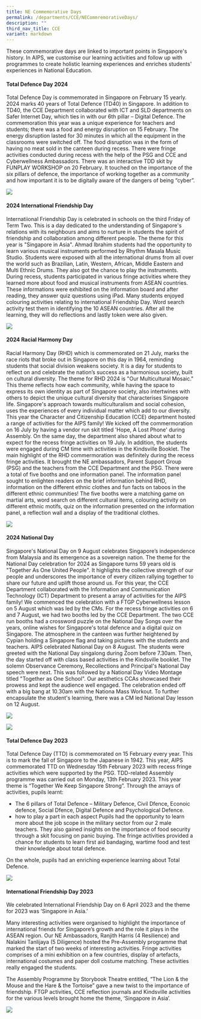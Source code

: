 ```yaml
---
title: NE Commemorative Days
permalink: /departments/CCE/NECommremorativeDays/
description: ""
third_nav_title: CCE
variant: markdown
---
```

These commemorative days are linked to important points in Singapore's history. In AIPS, we customise our learning activities and follow up with programmes to create holistic learning experiences and enriches students' experiences in National Education.

#### Total Defence Day 2024 
Total Defence Day is commemorated in Singapore on February 15 yearly. 2024 marks 40 years of Total Defence (TD40) in Singapore. In addition to TD40, the CCE Department collaborated with ICT and SLD departments on Safer Internet Day, which ties in with our 6th pillar – Digital Defence. The commemoration this year was a unique experience for teachers and students; there was a food and energy disruption on 15 February. The energy disruption lasted for 30 minutes in which all the equipment in the classrooms were switched off. The food disruption was in the form of having no meat sold in the canteen during recess. There were fringe activities conducted during recess with the help of the PSG and CCE and Cyberwellness Ambassadors. There was an interactive TDD skit by FUNPLAY WORKSHOP on 20 February. It touched on the importance of the six pillars of defence, the importance of working together as a community and how important it is to be digitally aware of the dangers of being “cyber”.

![](/images/TDD_2024.jpg)
#### 2024 International Friendship Day 
Internatiional Friendship Day is celebrated in schools on the third Friday of Term Two. This is a day dedicated to the understanding of Singapore's relations with its neighbours and aims to nurture in students the spirit of friendship and collaboration among different people. The theme for this year is "Singapore in Asia". Ahmad Ibrahim students had the opportunity to learn various musical instruments performed by Rhythm Masala Music Studio. Students were exposed with all the international drums from all over the world such as Brazilian, Latin, Western, African, Middle Eastern and Multi Ethnic Drums. They also got the chance to play the instruments. During recess, students participated in various fringe activities where they learned more about food and musical instruments from ASEAN countries. These informations were exhibited on the information board and after reading, they answer quiz questions using iPad. Many students enjoyed colouring activities relating to international Friendship Day. Word search activity test them in identifying the 10 ASEAN countries. After all the learning, they will do reflections and lastly token were also given.

![](/images/IFD_2024.jpg)
#### 2024 Racial Harmony Day
Racial Harmony Day (RHD) which is commemorated on 21 July, marks the race riots that broke out in Singapore on this day in 1964, reminding students that social division weakens society. It is a day for students to reflect on and celebrate the nation’s success as a harmonious society, built on cultural diversity. The theme for RHD 2024 is "Our Multicultural Mosaic." This theme reflects how each community, while having the space to express its own identity as part of Singapore society, also intertwines with others to depict the unique cultural diversity that characterises Singapore life. Singapore's approach towards multiculturalism and social cohesion, uses the experiences of every individual matter which add to our diversity. This year the Character and Citizenship Education (CCE) department hosted a range of activities for the AIPS family! We kicked off the commermoration on 16 July by having a vendor run skit titled 'Hope, A Lost Phone' during Assembly. On the same day, the department also shared about what to expect for the recess fringe activities on 19 July. In addition, the students were engaged during CM time with activities in the Kindsville Booklet. The main highlight of the RHD commermoration was definitely during the recess fringe activities. It brought the NE ambassadors, Parent Support Group (PSG) and the teachers from the CCE Department and the PSG. There were a total of five booths and one information panel. The information panel sought to enlighten readers on the brief information behind RHD, information on the different ethnic clothes and fun facts on taboos in the different ethnic communities! The five booths were a matching game on martial arts, word search on different cultural items, colouring activity on different ethnic motifs, quiz on the information presented on the information panel, a reflection wall and a display of the traditional clothes.

![](/images/RHD_2024.jpg)
#### 2024 National Day
Singapore's National Day on 9 August celebrates Singapore’s independence from Malaysia and its emergence as a sovereign nation. The theme for the National Day celebration for 2024 as Singapore turns 59 years old is "Together As One United People". It highlights the collective strength of our people and underscores the importance of every citizen rallying together to share our future and uplift those around us. For this year, the CCE Department collaborated with the Information and Communication Technology (ICT) Department to present a array of activities for the AIPS family! We commenced the celebration with a FTGP Cyberwellness lesson on 5 August which was led by the CMs. For the recess fringe activities on 6 and 7 August, we had two booths led by the CCE Department. The two CCE run booths had a crossword puzzle on the National Day Songs over the years, online wishes for Singapore's total defence and a digital quiz on Singapore. The atmosphere in the canteen was further heightened by Cypian holding a Singapore flag and taking pictures with the students and teachers. AIPS celebrated National Day on 8 August. The students were greeted with the National Day singalong during Zoom before 7.30am. Then, the day started off with class based activities in the Kindsville booklet. The solemn Observance Ceremony, Recollections and Principal's National Day speech were next. This was followed by a National Day Video Montage titled "Together as One School". Our aesthetics CCAs showcased their prowess and kept the audience well engaged. The celebration ended off with a big bang at 10.30am with the Nationa Mass Workout. To further encapsulate the student's learning, there was a CM led National Day lesson on 12 August.

![](/images/NDP_2024.jpg)

![](/images/NDP_2024__2_.jpg)

#### Total Defence Day 2023
Total Defence Day (TTD) is commemorated on 15 February every year. This is to mark the fall of Singapore to the Japanese in 1942. This year, AIPS commemorated TTD on Wednesday 15th February 2023 with recess fringe activities which were supported by the PSG.  TDD-related Assembly programme was carried out on Monday, 13th February 2023. This year theme is “Together We Keep Singapore Strong”.  Through the arrays of activities, pupils learnt:<br>
- The 6 pillars of Total Defence – Military Defence, Civil Dfence, Econoic defence, Social Dfence, Digital Defence and Psychological Defence.
- how to play a part in each aspect
Pupils had the opportunity to learn more about the job scope in the military sector from our 2 male teachers. They also gained insights on the importance of food security through a skit focusing on panic buying. The fringe activities provided a chance for students to learn first aid bandaging, wartime food and test their knowledge about total defence. 

On the whole, pupils had an enriching experience learning about Total Defence. 

![](/images/Total%20Defence%20Day%202023.jpg)


#### International Friendship Day 2023

We celebrated International Friendship Day on 6 April 2023 and the theme for 2023 was ‘Singapore in Asia.’

Many interesting activities were organised to highlight the importance of international friends for Singapore’s growth and the role it plays in the ASEAN region. Our NE Ambassadors, Ranjith Harris (4 Resilience) and Nalakini Tanlijaya (5 Diligence)  hosted the Pre-Assembly programme that marked the start of two weeks of interesting activities. 
Fringe activities comprises of a mini exhibition on a few countries, display of artefacts, international costumes and paper doll costume matching. These activities really engaged the students. 


The Assembly Programme by Storybook Theatre entitled, “The Lion &amp; the Mouse and the Hare &amp; the Tortoise” gave a new twist to the importance of friendship. FTGP activities, CCE reflection journals and Kindsville activities for the various levels brought home the theme, ‘Singapore in Asia’.

![](/images/2023%20ifd.jpg)